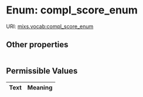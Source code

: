 
# Enum: compl_score_enum




URI: [mixs.vocab:compl_score_enum](https://w3id.org/mixs/vocab/compl_score_enum)


## Other properties

|  |  |  |
| --- | --- | --- |

## Permissible Values

| Text | Meaning |
| :--- | --------: |

